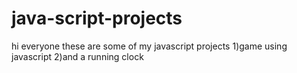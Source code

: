 # java-script-projects

hi everyone these are some of my javascript projects
1)game using javascript
2)and a running clock
